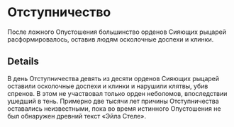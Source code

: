 # Отступничество
После ложного Опустошения большинство орденов Сияющих рыцарей расформировалось, оставив людям осколочные доспехи и клинки.

## Details
В день Отступничества девять из десяти орденов Сияющих рыцарей оставили осколочные доспехи и клинки и нарушили клятвы, убив спренов. В этом не участвовал только орден неболомов, впоследствии ушедший в тень. Примерно две тысячи лет причины Отступничества оставались неизвестными, пока во время истинного Опустошения не был обнаружен древний текст «Эйла Стеле».
